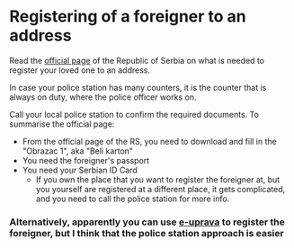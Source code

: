 # Registering of a foreigner to an address

Read the [official page][1] of the Republic of Serbia on what is needed to register your loved one to an address.

In case your police station has many counters, it is the counter that is always on duty, where the police officer works on.

Call your local police station to confirm the required documents. To summarise the official page:

- From the official page of the RS, you need to download and fill in the "Obrazac 1", aka "Beli karton"
- You need the foreigner's passport
- You need your Serbian ID Card
    - If you own the place that you want to register the foreigner at, but you yourself are registered at a different place, it gets complicated, and you need to call the police station for more info.
    
### Alternatively, apparently you can use [e-uprava](https://euprava.gov.rs/) to register the foreigner, but I think that the police station approach is easier

[1]: <http://www.mup.gov.rs/wps/portal/sr/gradjani/Informacije%20za%20strance/prijava%20boravista%20stranca/!ut/p/z1/fY5NC4JAFEX_ihEu440WUUspMyQJ-iCbjTwnszF7Y-MU0a9vXLSs5eUe7rnAIQVO-JQlGqkIa5uPfJx5_tRfDiO2Wof-ggXeer7bh0m8GzHYtjrbbLP-Cg1BDPw_bedkdb_zALhQZIqXgbR55LUUWW2V5LJGicIQuqzUeKqQpMsknZW-oZBV4bzRaY1GEoVFtazwiU6utL3cmm-FncbXySwpgTdoLoNuwYp-8s01OkzaoPcB3CQXzQ!!/>
